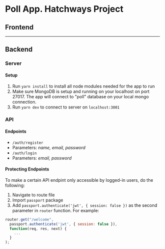 # Poll App. Hatchways Project

## Frontend

___

## Backend
### Server
#### Setup
1. Run `yarn install` to install all node modules needed for the app to run
2. Make sure MongoDB is setup and running on your localhost on port 27017. The app will connect to "poll" database on your local mongo connection.
3. Run `yarn dev` to connect to server on `localhost:3001`

### API
#### Endpoints
- `/auth/register`
 - Parameters: _name, email, password_
- `/auth/login`
 - Parameters: _email, password_

#### Protecting Endpoints
To make a certain API endpint only accessible by logged-in users, do the following:
1. Navigate to route file
2. Import `passport` package
3. Add `passport.authenticate('jwt', { session: false })` as the second parameter in `router` function. For example:
```JavaScript
router.get("/welcome",
  passport.authenticate('jwt', { session: false }),
  function(req, res, next) {
    ...
  }
);
```